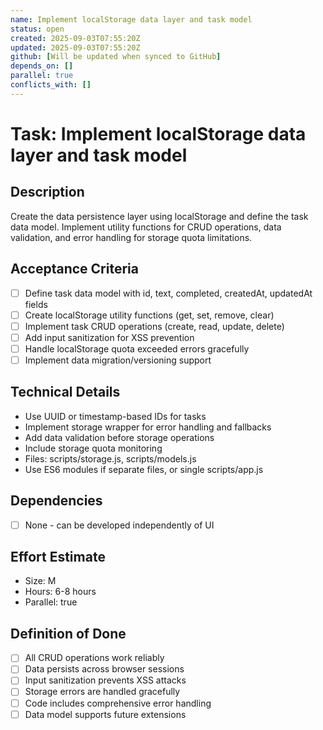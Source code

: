 ```yaml
---
name: Implement localStorage data layer and task model
status: open
created: 2025-09-03T07:55:20Z
updated: 2025-09-03T07:55:20Z
github: [Will be updated when synced to GitHub]
depends_on: []
parallel: true
conflicts_with: []
---
```


# Task: Implement localStorage data layer and task model

## Description
Create the data persistence layer using localStorage and define the task data model. Implement utility functions for CRUD operations, data validation, and error handling for storage quota limitations.

## Acceptance Criteria
- [ ] Define task data model with id, text, completed, createdAt, updatedAt fields
- [ ] Create localStorage utility functions (get, set, remove, clear)
- [ ] Implement task CRUD operations (create, read, update, delete)
- [ ] Add input sanitization for XSS prevention
- [ ] Handle localStorage quota exceeded errors gracefully
- [ ] Implement data migration/versioning support

## Technical Details
- Use UUID or timestamp-based IDs for tasks
- Implement storage wrapper for error handling and fallbacks
- Add data validation before storage operations
- Include storage quota monitoring
- Files: scripts/storage.js, scripts/models.js
- Use ES6 modules if separate files, or single scripts/app.js

## Dependencies
- [ ] None - can be developed independently of UI

## Effort Estimate
- Size: M
- Hours: 6-8 hours
- Parallel: true

## Definition of Done
- [ ] All CRUD operations work reliably
- [ ] Data persists across browser sessions
- [ ] Input sanitization prevents XSS attacks
- [ ] Storage errors are handled gracefully
- [ ] Code includes comprehensive error handling
- [ ] Data model supports future extensions